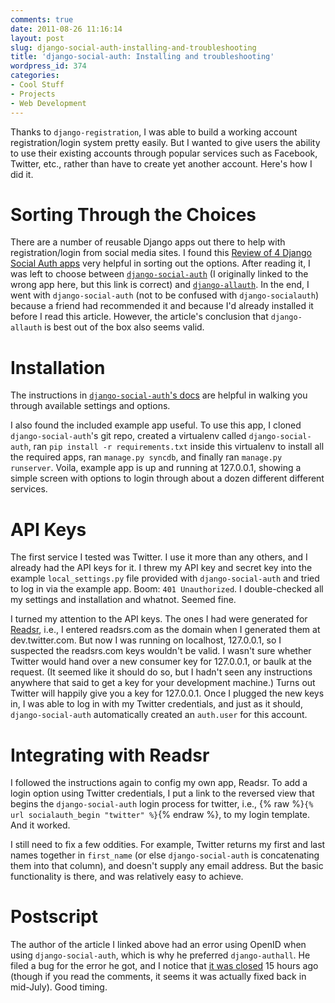 ```yaml
---
comments: true
date: 2011-08-26 11:16:14
layout: post
slug: django-social-auth-installing-and-troubleshooting
title: 'django-social-auth: Installing and troubleshooting'
wordpress_id: 374
categories:
- Cool Stuff
- Projects
- Web Development
---
```


Thanks to `django-registration`, I was able to build a working account
registration/login system pretty easily. But I wanted to give users the ability
to use their existing accounts through popular services such as Facebook,
Twitter, etc., rather than have to create yet another account. Here's how I did
it.

# Sorting Through the Choices #

There are a number of reusable Django apps out there to help with
registration/login from social media sites. I found this [Review of 4 Django Social Auth apps](http://hackerluddite.wordpress.com/2011/05/17/review-of-4-django-social-auth-apps/)
very helpful in sorting out the options. After reading it, I was left to choose
between [`django-social-auth`](https://github.com/omab/django-social-auth) (I
originally linked to the wrong app here, but this link is correct) and
[`django-allauth`](https://github.com/pennersr/django-allauth). In the end, I
went with `django-social-auth` (not to be confused with `django-socialauth`)
because a friend had recommended it and because I'd already installed it before
I read this article. However, the article's conclusion that `django-allauth` is
best out of the box also seems valid.

# Installation #

The instructions in [`django-social-auth`'s docs](http://django-social-auth.readthedocs.org/en/latest/) are helpful in
walking you through available settings and options.

I also found the included example app useful. To use this app, I cloned
`django-social-auth`'s git repo, created a virtualenv called
`django-social-auth`, ran `pip install -r requirements.txt` inside this
virtualenv to install all the required apps, ran `manage.py syncdb`, and finally
ran `manage.py runserver`. Voila, example app is up and running at 127.0.0.1,
showing a simple screen with options to login through about a dozen different
different services.

# API Keys #

The first service I tested was Twitter. I use it more than any others, and I
already had the API keys for it. I threw my API key and secret key into the
example `local_settings.py` file provided with `django-social-auth` and tried to
log in via the example app. Boom: `401 Unauthorized`. I double-checked all my
settings and installation and whatnot. Seemed fine.

I turned my attention to the API keys. The ones I had were generated for
[Readsr](http://www.readsrs.com), i.e., I entered readsrs.com as the domain when
I generated them at dev.twitter.com. But now I was running on localhost,
127.0.0.1, so I suspected the readsrs.com keys wouldn't be valid. I wasn't sure
whether Twitter would hand over a new consumer key for 127.0.0.1, or baulk at
the request. (It seemed like it should do so, but I hadn't seen any instructions
anywhere that said to get a key for your development machine.) Turns out Twitter
will happily give you a key for 127.0.0.1. Once I plugged the new keys in, I was
able to log in with my Twitter credentials, and just as it should,
`django-social-auth` automatically created an `auth.user` for this account.

# Integrating with Readsr #

I followed the instructions again to config my own app, Readsr. To add a login
option using Twitter credentials, I put a link to the reversed view that begins
the `django-social-auth` login process for twitter, i.e., {% raw %}`{% url
socialauth_begin "twitter" %}`{% endraw %}, to my login template. And it worked.

I still need to fix a few oddities. For example, Twitter returns my first and
last names together in `first_name` (or else `django-social-auth` is
concatenating them into that column), and doesn't supply any email address. But
the basic functionality is there, and was relatively easy to achieve.

# Postscript #

The author of the article I linked above had an error using OpenID when using `django-social-auth`, which is why he preferred `django-authall`. He filed a bug
for the error he got, and I notice that [it was closed](https://github.com/omab/django-social-auth/issues/67) 15 hours ago
(though if you read the comments, it seems it was actually fixed back in
mid-July). Good timing.
